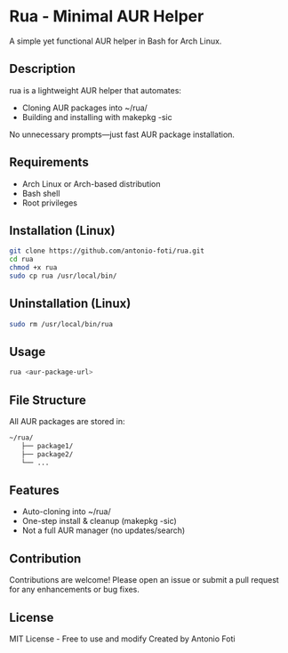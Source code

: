 # Rua - Minimal AUR Helper

A simple yet functional AUR helper in Bash for Arch Linux.

## Description

rua is a lightweight AUR helper that automates:

- Cloning AUR packages into ~/rua/
- Building and installing with makepkg -sic

No unnecessary prompts—just fast AUR package installation.

## Requirements

- Arch Linux or Arch-based distribution
- Bash shell
- Root privileges

## Installation (Linux)
```bash
git clone https://github.com/antonio-foti/rua.git
cd rua
chmod +x rua
sudo cp rua /usr/local/bin/
```

## Uninstallation (Linux)
```bash
sudo rm /usr/local/bin/rua
```

## Usage
```bash
rua <aur-package-url>
```

## File Structure

All AUR packages are stored in:

```bash
~/rua/
   ├── package1/  
   ├── package2/  
   └── ...
```

## Features
- Auto-cloning into ~/rua/
- One-step install & cleanup (makepkg -sic)
- Not a full AUR manager (no updates/search)

## Contribution

Contributions are welcome! Please open an issue or submit a pull request for any enhancements or bug fixes.

## License

MIT License - Free to use and modify
Created by Antonio Foti
